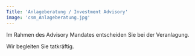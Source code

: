 ```yaml
---
Title: 'Anlageberatung / Investment Advisory'
image: 'csm_Anlageberatung.jpg'
---
```

Im Rahmen des Advisory Mandates entscheiden Sie bei der Veranlagung.

Wir begleiten Sie tatkräftig.